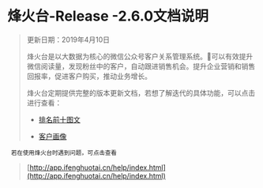 # 烽火台-Release -2.6.0文档说明

> 更新日期：2019年4月10日
>
> 烽火台是以大数据为核心的微信公众号客户关系管理系统。可以有效提升微信阅读量，发现粉丝中的客户，自动跟进销售机会。提升企业营销和销售回报率，促进客户购买，推动业务增长。
>
> 烽火台定期提供完整的版本更新文档，若想了解迭代的具体功能，可以点击进行查看：
>
> * [排名前十图文](/xiao-cheng-xu-jie-ru/21jie-ru-xiao-cheng-xu.md)
>
> * [客户画像](/hubspotjie-ru/jie-ru-hubspot.md)

```
 若在使用烽火台时遇到问题，可点击查看
```

> [http://app.ifenghuotai.cn/help/index.html](http://app.ifenghuotai.cn/help/index.html)



